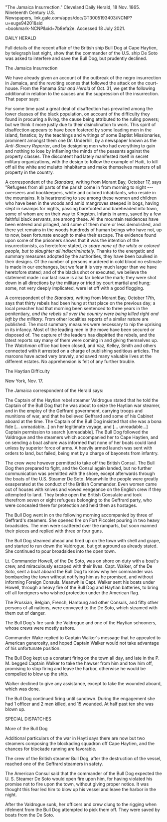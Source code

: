 ---
---

\"The Jamaica Insurrection.\" Cleveland Daily Herald, 18 Nov. 1865.
Nineteenth Century U.S.\
Newspapers, link.gale.com/apps/doc/GT3005193403/NCNP?u=euge94201&sid\
=bookmark-NCNP&xid=7b8efa2e. Accessed 18 July 2021.

DAILY HERALD

Full details of the recent affair of the British ship Bull Dog at Cape
Haytien, by telegraph last night, show that the commander of the U.S.
ship De Soto was asked to interfere and save the Bull Dog, but prudently
declined.

The Jamaica Insurrection

We have already given an account of the outbreak of the negro
insurrection in Jamaica, and the revolting scenes that followed the
attack on the court-house. From the Panama *Star and Herald* of Oct. 31,
we get the following additional in relation to the causes and the
suppression of the insurrection. That paper says:

For some time past a great deal of disaffection has prevailed among the
lower classes of the black population, on account of the difficulty they
found in procuring a living, the cause being attributed to the ruling
powers; but we think it more justly due to their disinclination to work.
This spirit of disaffection appears to have been fostered by some
leading men in the island, fanatics; by the teachings and writings of
some Baptist Missionaries, prominent amongst them one Dr. Underhill, by
a newspaper known as the *Anti-Slavery Reporter*, and by designing men
who had everything to gain and nothing to lose by inflaming the minds of
the peasants against the property classes. The discontent had lately
manifested itself in secret military organizations, with the design to
follow the example of Haiti, to kill off all the white and mulatto
inhabitants and make themselves masters of all property in the country.

A correspondent of the *Standard*, writing from Morant Bay, October 17,
says "Refugees from all parts of the parish come in from morning to
night --- overseers and bookkeepers, white and colored inhabitants, who
reside in the mountains. It is heartrending to see among these women and
children who have been in the woods and amid mangroves steeped in bogs,
having slept in swamps for nights, passing barefooted and bareheaded
into town, some of whom are on their way to Kingston. Infants in arms,
saved by a few faithful black servants, are among these. All the
mountain residences have been entered and pillaged, and some of them
more or less demolished, and there yet remains in the woods hundreds of
human beings who have not, up to now, been fortunate enough to make
their escape. The evidence found upon some of the prisoners shows that
it was the intention of the insurrectionists, as heretofore stated, *to
spare none of the white or colored people, but to slaughter all
indiscriminately*. Thanks to the energetic and summary measures adopted
by the authorities, they have been baulked in their designs. Of the
number of persons murdered in cold blood no estimate is made in our
exchanges, but we fear it is very much larger than we have heretofore
stated; and of the blacks shot or executed, we believe the statement
made i our last issue is also far below the mark; they were shot down in
all directions by the military or tried by court martial and hung; some,
not very deeply implicated, were let off with a good flogging.

A correspondent of the *Standard*, writing from Morant Bay, October
17th, says that thirty rebels had been hung at that place on the
previous day; a local preacher had that morning been sentenced to three
years in the penitentiary, *and the rebels all over the country were
being killed right and left by the military*. From other localities
reports of a similar nature are published. The most summary measures
were necessary to nip the uprising in its infancy. Most of the leading
men in the move have been secured or disposed of. The capture of the
leaders has dispirited the rebels, and the latest reports say many of
them were coming in and giving themselves up. The *Watchman* office had
been closed, and Vaz, Kelley, Smith and others connected with it
arrested on a charge of publishing seditious articles. The maroons have
acted very bravely, and saved many valuable lives at the different
estates. No apprehension is felt of any further trouble.

The Haytian Difficulty

New York, Nov. 17.

The Jamaica correspondent of the Herald says:

The Captain of the Haytian rebel steamer Valdrogue stated that he told
the Captain of the Bull Dog that he was about to seize the Haytian war
steamer, and in the employ of the Geffrard government, carrying troops
and munitions of war, and that he believed Geffrard and some of his
Cabinet aboard at the time. The Captain of the Bull Dog insisted that
she was a bona fide \[\... unreadable...\] on her legitimate voyage, and
\[\... unreadable...\] Captain permission to search \[unreadable\]. The
Bull Dog followed the Valdrogue and the steamers which accompanied her
to Cape Haytien, and on sending a boat ashore was informed that none of
her boats could land unless by superior force of arms. A heavily armed
launch was sent with orders to land, but failed, being met by a charge
of bayonets from infantry.

The crew were however permitted to take off the British Consul. The Bull
Dog then prepared to fight, and the Consul again landed, but no further
communication was permitted with the shore, except afterwards through
the boats of the U.S. Steamer De Soto. Meanwhile the people were greatly
exasperated at the conduct of the British Commander. Even women came out
of houses with knives and vowed vengeance on the English crew if they
attempted to land. They broke open the British Consulate and took
therefrom seven or eight refugees belonging to the Geffrard party, who
were concealed there for protection and held them as hostages.

The Bull Dog went in on the following morning accompanied by three of
Geffrard's steamers. She opened fire on Fort Piccolet pouring in two
heavy broadsides. The men were scattered over the ramparts, but soon
manned their pieces and replied with three or four guns.

The Bull Dog steamed ahead and fired up on the town with shell and
grape, and started to run down the Valdrogue, but got aground as already
stated. She continued to pour broadsides into the open town.

Lt. Commander Howell, of the De Soto, was on shore on duty with a boat's
crew, and miraculously escaped with their lives. Capt. Walker, of the De
Soto, sent a boat aboard the Bull Dog to know why her commander was
bombarding the town without notifying him as he promised, and without
informing Foreign Consuls. Meanwhile Capt. Walker sent his boats under
Howell, through a heavy fire of the Bull Dog and Haytian batteries, to
bring off all foreigners who wished protection under the American flag.

The Prussian, Belgian, French, Hamburg and other Consuls, and fifty
other persons of all nations, were conveyed to the De Soto, which
steamed with them out of danger.

The Bull Dog's fire sunk the Valdrogue and one of the Haytian schooners,
whose crews were mostly ashore.

Commander Wake replied to Captain Walker's message that he appealed to
American generosity, and hoped Captain Walker would not take advantage
of his unfortunate position.

The Bull Dog kept up a constant firing on the town all day, and late in
the P. M. begged Captain Walker to take the hawser from him and tow him
off, promising to stop firing and leave the harbor, otherwise he would
be compelled to blow up the ship.

Walker declined to give any assistance, except to take the wounded
aboard, which was done.

The Bull Dog continued firing until sundown. During the engagement she
had 1 officer and 2 men killed, and 15 wounded. At half past ten she was
blown up.

SPECIAL DISPATCHES

More of the Bull Dog

Additional particulars of the war in Hayti says there are now but two
steamers composing the blockading squadron off Cape Haytien, and the
chances for blockade running are favorable.

The crew of the British steamer Bull Dog, after the destruction of the
vessel, reached one of the Geffrard steamers in safety.

The American Consul said that the commander of the Bull Dog expected the
U. S. Steamer De Soto would open fire upon him, for having violated his
promise not to fire upon the town, without giving proper notice. It was
thought this fear led him to blow up his vessel and leave the harbor in
the night.

After the Valdrogue sunk, her officers and crew clung to the rigging
when rifelment from the Bull Dog attempted to pick them off. They were
saved by boats from the De Soto.
